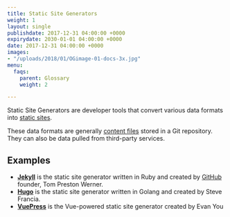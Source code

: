 ```yaml
---
title: Static Site Generators
weight: 1
layout: single
publishdate: 2017-12-31 04:00:00 +0000
expirydate: 2030-01-01 04:00:00 +0000
date: 2017-12-31 04:00:00 +0000
images:
- "/uploads/2018/01/OGimage-01-docs-3x.jpg"
menu:
  faqs:
    parent: Glossary
    weight: 2

---
```

Static Site Generators are developer tools that convert various data formats into [static sites](/docs/faqs/glossary/static-sites).

These data formats are generally [content files](/docs/faqs/glossary/content-files/) stored in a Git repository. They can also be data pulled from third-party services.

## Examples

* [**Jekyll**](https://jekyllrb.com) is the static site generator written in Ruby and created by [GitHub](https://github.com) founder, Tom Preston Werner.
* [**Hugo**](https://gohugo.io) is the static site generator written in Golang and created by Steve Francia.
* [**VuePress**](https://vuepress.vuejs.org/ "VuePress") is the Vue-powered static site generator created by Evan You